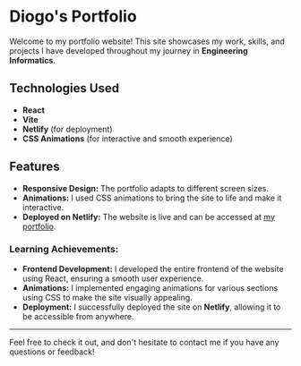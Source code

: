 # Diogo's Portfolio

Welcome to my portfolio website! This site showcases my work, skills, and projects I have developed throughout my journey in **Engineering Informatics**.

## Technologies Used

- **React**
- **Vite**
- **Netlify** (for deployment)
- **CSS Animations** (for interactive and smooth experience)

## Features

- **Responsive Design:** The portfolio adapts to different screen sizes.
- **Animations:** I used CSS animations to bring the site to life and make it interactive.
- **Deployed on Netlify:** The website is live and can be accessed at [my portfolio](https://diogoribeiro.netlify.app).

### Learning Achievements:

- **Frontend Development:** I developed the entire frontend of the website using React, ensuring a smooth user experience.
- **Animations:** I implemented engaging animations for various sections using CSS to make the site visually appealing.
- **Deployment:** I successfully deployed the site on **Netlify**, allowing it to be accessible from anywhere.

---

Feel free to check it out, and don't hesitate to contact me if you have any questions or feedback!
